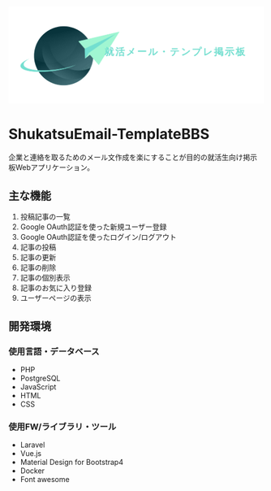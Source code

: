 ![ロゴ](https://raw.githubusercontent.com/Katsuma-F/ShukatsuEmail-TemplateBBS/images/facebook_cover_photo_1.png)

# ShukatsuEmail-TemplateBBS
企業と連絡を取るためのメール文作成を楽にすることが目的の就活生向け掲示板Webアプリケーション。

## 主な機能
1. 投稿記事の一覧
2. Google OAuth認証を使った新規ユーザー登録
3. Google OAuth認証を使ったログイン/ログアウト
4. 記事の投稿
5. 記事の更新
6. 記事の削除
7. 記事の個別表示
8. 記事のお気に入り登録
9. ユーザーページの表示

## 開発環境
### 使用言語・データベース
* PHP
* PostgreSQL
* JavaScript
* HTML
* CSS

### 使用FW/ライブラリ・ツール
* Laravel
* Vue.js
* Material Design for Bootstrap4
* Docker
* Font awesome
